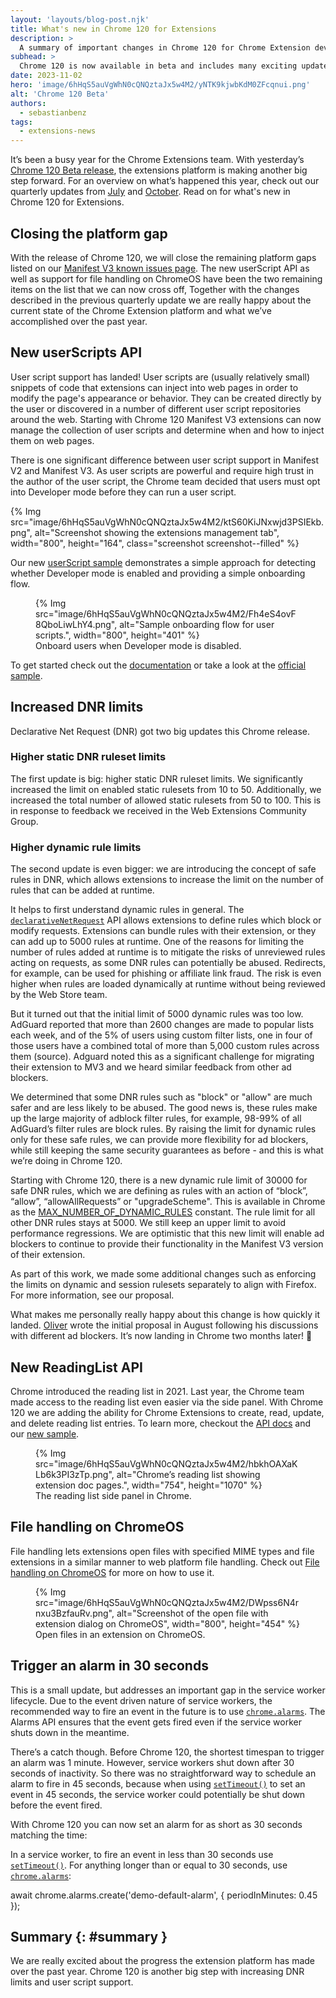 ```yaml
---
layout: 'layouts/blog-post.njk'
title: What's new in Chrome 120 for Extensions
description: >
  A summary of important changes in Chrome 120 for Chrome Extension developers.
subhead: >
  Chrome 120 is now available in beta and includes many exciting updates for Chrome Extension developers. 
date: 2023-11-02
hero: 'image/6hHqS5auVgWhN0cQNQztaJx5w4M2/yNTK9kjwbKdM0ZFcqnui.png'
alt: 'Chrome 120 Beta'
authors:
  - sebastianbenz
tags:
  - extensions-news
---
```


It’s been a busy year for the Chrome Extensions team. With yesterday’s [Chrome 120 Beta release](/blog/chrome-120-beta/), the extensions platform is making another big step forward. For an overview on what’s happened this year, check out our quarterly updates from 
[July](/blog/extension-news-july-2023/) and [October](/blog/extension-news-october-2023/). Read on for what's new in Chrome 120 for Extensions.

## Closing the platform gap

With the release of Chrome 120, we will close the remaining platform gaps listed on our [Manifest V3 known issues page](/docs/extensions/migrating/known-issues/). The new userScript API  as well as support for file handling on ChromeOS have been the two remaining items on the list that we can now cross off, Together with the changes described in the previous quarterly update we are really happy about the current state of the Chrome Extension platform and what we’ve accomplished over the past year.

## New userScripts API

User script support has landed! User scripts are (usually relatively small) snippets of code that extensions can inject into web pages in order to modify the page's appearance or behavior. They can be created directly by the user or discovered in a number of different user script repositories around the web. Starting with Chrome 120 Manifest V3 extensions can now manage the collection of user scripts and determine when and how to inject them on web pages. 

There is one significant difference between user script support in Manifest V2 and Manifest V3. As user scripts are powerful and require high trust in the author of the user script, the Chrome team decided that users must opt into Developer mode before they can run a user script. 

{% Img src="image/6hHqS5auVgWhN0cQNQztaJx5w4M2/ktS60KiJNxwjd3PSIEkb.png", alt="Screenshot showing the extensions management tab", width="800", height="164", class="screenshot screenshot--filled" %}




Our new [userScript sample](https://github.com/GoogleChrome/chrome-extensions-samples/tree/main/api-samples/userScripts) demonstrates a simple approach for detecting whether Developer mode is enabled and providing a simple onboarding flow.



<figure>
{% Img src="image/6hHqS5auVgWhN0cQNQztaJx5w4M2/Fh4eS4ovF8QboLiwLhY4.png", alt="Sample onboarding flow for user scripts.", width="800", height="401" %}
<figcaption>Onboard users when Developer mode is disabled.</figcaption>
</figure>

To get started check out the [documentation](LINK) or take a look at the [official sample](https://github.com/GoogleChrome/chrome-extensions-samples/tree/main/api-samples/userScripts).

## Increased DNR limits

Declarative Net Request (DNR) got two big updates this Chrome release. 

### Higher static DNR ruleset limits

The first update is big: higher static DNR ruleset limits.  We significantly increased the limit on enabled static rulesets from 10 to 50. Additionally, we increased the total number of allowed static rulesets from 50 to 100. This is in response to feedback we received in the Web Extensions Community Group.

###  Higher dynamic rule limits

The second update is even bigger: we are introducing the concept of safe rules in DNR, which allows extensions to increase the limit on the number of rules that can be added at runtime.

It helps to first understand dynamic rules in general. The [`declarativeNetRequest`](/docs/extensions/reference/declarativeNetRequest/) API allows extensions to define rules which block or modify requests. Extensions can bundle rules with their extension, or they can add up to 5000 rules at runtime. One of the reasons for limiting the number of rules added at runtime is to mitigate the risks of unreviewed rules acting on requests, as some DNR rules can potentially be abused. Redirects, for example, can be used for phishing or affiliate link fraud. The risk is even higher when rules are loaded dynamically at runtime without being reviewed by the Web Store team.

But it turned out that the initial limit of 5000 dynamic rules was too low. AdGuard reported that more than 2600 changes are made to popular lists each week, and of the 5% of users using custom filter lists, one in four of those users have a combined total of more than 5,000 custom rules across them (source). Adguard noted this as a significant challenge for migrating their extension to MV3 and we heard similar feedback from other ad blockers.

We determined that some DNR rules such as "block" or "allow" are much safer and are less likely to be abused. The good news is, these rules make up the large majority of adblock filter rules, for example, 98-99% of all AdGuard’s filter rules are block rules. By raising the limit for dynamic rules only for these safe rules, we can provide more flexibility for ad blockers, while still keeping the same security guarantees as before - and this is what we’re doing in Chrome 120.

Starting with Chrome 120, there is a new dynamic rule limit of 30000 for safe DNR rules, which we are defining as rules with an action of “block”, “allow”, “allowAllRequests” or "upgradeScheme". This is available in Chrome as the [MAX_NUMBER_OF_DYNAMIC_RULES](/docs/extensions/reference/declarativeNetRequest/#property-MAX_NUMBER_OF_DYNAMIC_RULES) constant. The rule limit for all other DNR rules stays at 5000. We still keep an upper limit to avoid performance regressions. We are optimistic that this new limit will enable ad blockers to continue to provide their functionality in the Manifest V3 version of their extension. 

As part of this work, we made some additional changes such as enforcing the limits on dynamic and session rulesets separately to align with Firefox. For more information, see our proposal.

What makes me personally really happy about this change is how quickly it landed. [Oliver](https://twitter.com/oliverdunk_) wrote the initial proposal in August following his discussions with different ad blockers. It’s now landing in Chrome two months later! 🎉

## New ReadingList API

Chrome introduced the reading list in 2021. Last year, the Chrome team made access to the reading list even easier via the side panel. With Chrome 120 we are adding the ability for Chrome Extensions to create, read, update, and delete reading list entries. To learn more, checkout the [API docs](/docs/extensions/reference/readingList/) and our [new sample](https://github.com/GoogleChrome/chrome-extensions-samples/tree/main/api-samples/readingList).

<figure>
{% Img src="image/6hHqS5auVgWhN0cQNQztaJx5w4M2/hbkhOAXaKLb6k3PI3zTp.png", alt="Chrome’s reading list showing extension doc pages.", width="754", height="1070" %}
<figcaption>The reading list side panel in Chrome.</figcaption>
</figure>



 
## File handling on ChromeOS

File handling lets extensions open files with specified MIME types and file extensions in a similar manner to web platform file handling. Check out [File handling on ChromeOS](/docs/extensions/mv3/file_handling/) for more on how to use it.


<figure>
{% Img src="image/6hHqS5auVgWhN0cQNQztaJx5w4M2/DWpss6N4rnxu3BzfauRv.png", alt="Screenshot of the open file with extension dialog on ChromeOS", width="800", height="454" %}
<figcaption>Open files in an extension on ChromeOS.</figcaption>
</figure>


## Trigger an alarm in 30 seconds

This is a small update, but addresses an important gap in the service worker lifecycle. Due to the event driven nature of service workers, the recommended way to fire an event in the future is to use [`chrome.alarms`](/docs/extensions/reference/alarms/). The Alarms API ensures that the event gets fired even if the service worker shuts down in the meantime. 

There’s a catch though. Before Chrome 120, the shortest timespan to trigger an alarm was 1 minute. However, service workers shut down after 30 seconds of inactivity. So there was no straightforward way to schedule an alarm to fire in 45 seconds, because when using [`setTimeout()`](https://developer.mozilla.org//docs/Web/API/setTimeout) to set an event in 45 seconds, the service worker could potentially be shut down before the event fired. 

With Chrome 120 you can now set an alarm for as short as 30 seconds matching the time:

In a service worker, to fire an event in less than 30 seconds use [`setTimeout()`](https://developer.mozilla.org//docs/Web/API/setTimeout). 
For anything  longer than or equal to 30 seconds, use [`chrome.alarms`](/docs/extensions/reference/alarms/):

await chrome.alarms.create('demo-default-alarm', {
   periodInMinutes: 0.45
 });


## Summary {: #summary }

We are really excited about the progress the extension platform has made over the past year. Chrome 120 is another big step with increasing DNR limits and user script support. 



